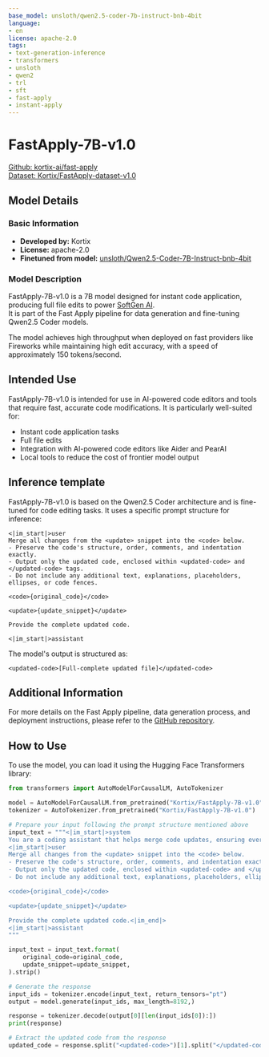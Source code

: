 ```yaml
---
base_model: unsloth/qwen2.5-coder-7b-instruct-bnb-4bit
language:
- en
license: apache-2.0
tags:
- text-generation-inference
- transformers
- unsloth
- qwen2
- trl
- sft
- fast-apply
- instant-apply
---
```



# FastApply-7B-v1.0

[Github: kortix-ai/fast-apply](https://github.com/kortix-ai/fast-apply)   
[Dataset: Kortix/FastApply-dataset-v1.0](https://huggingface.co/datasets/Kortix/FastApply-dataset-v1.0)

## Model Details

### Basic Information

- **Developed by:** Kortix
- **License:** apache-2.0
- **Finetuned from model:** [unsloth/Qwen2.5-Coder-7B-Instruct-bnb-4bit](https://huggingface.co/unsloth/Qwen2.5-Coder-7B-Instruct-bnb-4bit)

### Model Description

FastApply-7B-v1.0 is a 7B model designed for instant code application, producing full file edits to power [SoftGen AI](https://softgen.ai/).    
It is part of the Fast Apply pipeline for data generation and fine-tuning Qwen2.5 Coder models.

The model achieves high throughput when deployed on fast providers like Fireworks while maintaining high edit accuracy, with a speed of approximately 150 tokens/second.

## Intended Use

FastApply-7B-v1.0 is intended for use in AI-powered code editors and tools that require fast, accurate code modifications. It is particularly well-suited for:

- Instant code application tasks
- Full file edits
- Integration with AI-powered code editors like Aider and PearAI
- Local tools to reduce the cost of frontier model output

## Inference template

FastApply-7B-v1.0 is based on the Qwen2.5 Coder architecture and is fine-tuned for code editing tasks. It uses a specific prompt structure for inference:

```
<|im_start|>user
Merge all changes from the <update> snippet into the <code> below.
- Preserve the code's structure, order, comments, and indentation exactly.
- Output only the updated code, enclosed within <updated-code> and </updated-code> tags.
- Do not include any additional text, explanations, placeholders, ellipses, or code fences.

<code>{original_code}</code>

<update>{update_snippet}</update>

Provide the complete updated code.

<|im_start|>assistant
```

The model's output is structured as:

```
<updated-code>[Full-complete updated file]</updated-code>
```

## Additional Information

For more details on the Fast Apply pipeline, data generation process, and deployment instructions, please refer to the [GitHub repository](https://github.com/Kortex/FastApply).

## How to Use

To use the model, you can load it using the Hugging Face Transformers library:


```python
from transformers import AutoModelForCausalLM, AutoTokenizer

model = AutoModelForCausalLM.from_pretrained("Kortix/FastApply-7B-v1.0", device_map="auto")
tokenizer = AutoTokenizer.from_pretrained("Kortix/FastApply-7B-v1.0")

# Prepare your input following the prompt structure mentioned above
input_text = """<|im_start|>system
You are a coding assistant that helps merge code updates, ensuring every modification is fully integrated.<|im_end|>
<|im_start|>user
Merge all changes from the <update> snippet into the <code> below.
- Preserve the code's structure, order, comments, and indentation exactly.
- Output only the updated code, enclosed within <updated-code> and </updated-code> tags.
- Do not include any additional text, explanations, placeholders, ellipses, or code fences.

<code>{original_code}</code>

<update>{update_snippet}</update>

Provide the complete updated code.<|im_end|>
<|im_start|>assistant
"""

input_text = input_text.format(
    original_code=original_code,
    update_snippet=update_snippet,
).strip() 

# Generate the response
input_ids = tokenizer.encode(input_text, return_tensors="pt")
output = model.generate(input_ids, max_length=8192,)

response = tokenizer.decode(output[0][len(input_ids[0]):])
print(response)

# Extract the updated code from the response
updated_code = response.split("<updated-code>")[1].split("</updated-code>")[0]
```